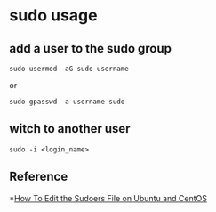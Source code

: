 # sudo usage

## add a user to the sudo group

    sudo usermod -aG sudo username

or

    sudo gpasswd -a username sudo


## witch to another user

    sudo -i <login_name>


## Reference
*[How To Edit the Sudoers File on Ubuntu and CentOS](https://www.digitalocean.com/community/tutorials/how-to-edit-the-sudoers-file-on-ubuntu-and-centos)
